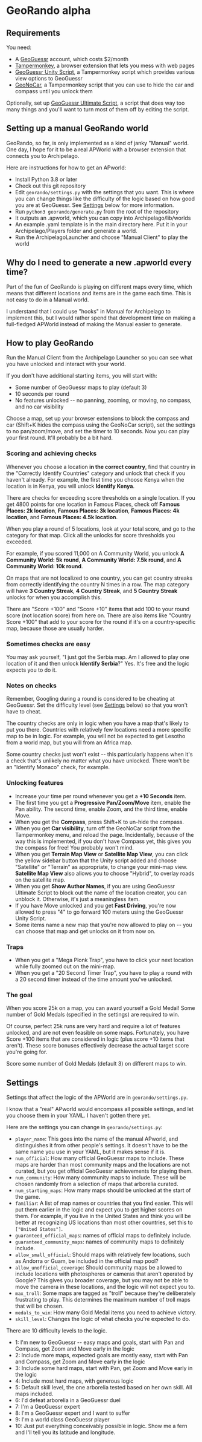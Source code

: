 # GeoRando alpha

## Requirements

You need:

- A [GeoGuessr](https://www.geoguessr.com/) account, which costs $2/month
- [Tampermonkey](https://www.tampermonkey.net/), a browser extension that lets you mess with web pages
- [GeoGuessr Unity Script](https://greasyfork.org/en/scripts/436813-geoguessr-unity-script), a Tampermonkey script which provides various view options to GeoGuessr
- [GeoNoCar](https://openuserjs.org/scripts/drparse/GeoNoCar), a Tampermonkey script that you can use to hide the car and compass until you unlock them

Optionally, set up [GeoGuessr Ultimate Script](https://greasyfork.org/en/scripts/406060-geoguessr-ultimate-script), a script that does way too many things and you'll want to turn most of them off by editing the script.

## Setting up a manual GeoRando world

GeoRando, so far, is only implemented as a kind of janky "Manual" world. One day, I hope for it to be a real APWorld with a browser extension that connects you to Archipelago.

Here are instructions for how to get an APworld:

- Install Python 3.8 or later
- Check out this git repository
- Edit `georando/settings.py` with the settings that you want. This is where you can change things like the difficulty of the logic based on how good you are at GeoGuessr. See [Settings](#settings) below for more information.
- Run `python3 georando/generate.py` from the root of the repository
- It outputs an .apworld, which you can copy into Archipelago/lib/worlds
- An example .yaml template is in the main directory here. Put it in your Archipelago/Players folder and generate a world.
- Run the ArchipelagoLauncher and choose "Manual Client" to play the world

## Why do I need to generate a new .apworld every time?

Part of the fun of GeoRando is playing on different maps every time, which means that different locations and items are in the game each time. This is not easy to do in a Manual world.

I understand that I could use "hooks" in Manual for Archipelago to implement this, but I would rather spend that development time on making a full-fledged APWorld instead of making the Manual easier to generate.

## How to play GeoRando

Run the Manual Client from the Archipelago Launcher so you can see what you have unlocked and interact with your world.

If you don't have additional starting items, you will start with:

- Some number of GeoGuessr maps to play (default 3)
- 10 seconds per round
- No features unlocked -- no panning, zooming, or moving, no compass, and no car visibility

Choose a map, set up your browser extensions to block the compass and car (Shift+K hides the compass using the GeoNoCar script), set the settings to no pan/zoom/move, and set the timer to 10 seconds. Now you can play your first round. It'll probably be a bit hard.

### Scoring and achieving checks

Whenever you choose a location **in the correct country**, find that country in the "Correctly Identify Countries" category and unlock that check if you haven't already. For example, the first time you choose Kenya when the location is in Kenya, you will unlock **Identify Kenya**.

There are checks for exceeding score thresholds on a single location. If you get 4800 points for one location in Famous Places, check off **Famous Places: 2k location**, **Famous Places: 3k location**, **Famous Places: 4k location**, and **Famous Places: 4.5k location**.

When you play a round of 5 locations, look at your total score, and go to the category for that map. Click all the unlocks for score thresholds you exceeded.

For example, if you scored 11,000 on A Community World, you unlock **A Community World: 5k round**, **A Community World: 7.5k round**, and **A Community World: 10k round**.

On maps that are not localized to one country, you can get country streaks from correctly identifying the country N times in a row. The map category will have **3 Country Streak**, **4 Country Streak**, and **5 Country Streak** unlocks for when you accomplish this.

There are "Score +100" and "Score +10" items that add 100 to your round score (not location score) from here on. There are also items like "Country Score +100" that add to your score for the round if it's on a country-specific map, because those are usually harder.

### Sometimes checks are easy

You may ask yourself, "I just got the Serbia map. Am I allowed to play one location of it and then unlock **Identify Serbia**?" Yes. It's free and the logic expects you to do it.

### Notes on checks

Remember, Googling during a round is considered to be cheating at GeoGuessr. Set the difficulty level (see [Settings](#settings) below) so that you won't have to cheat.

The country checks are only in logic when you have a map that's likely to put you there. Countries with relatively few locations need a more specific map to be in logic. For example, you will not be expected to get Lesotho from a world map, but you will from an Africa map.

Some country checks just won't exist -- this particularly happens when it's a check that's unlikely no matter what you have unlocked. There won't be an "Identify Monaco" check, for example.

### Unlocking features

- Increase your time per round whenever you get a **+10 Seconds** item.
- The first time you get a **Progressive Pan/Zoom/Move** item, enable the Pan ability. The second time, enable Zoom, and the third time, enable Move.
- When you get the **Compass**, press Shift+K to un-hide the compass.
- When you get **Car visibility**, turn off the GeoNoCar script from the Tampermonkey menu, and reload the page. Incidentally, because of the way this is implemented, if you don't have Compass yet, this gives you the compass for free! You probably won't mind.
- When you get **Terrain Map View** or **Satellite Map View**, you can click the yellow sidebar button that the Unity script added and choose "Satellite" or "Terrain" as appropriate, to change your mini-map view. **Satellite Map View** also allows you to choose "Hybrid", to overlay roads on the satellite map.
- When you get **Show Author Names**, if you are using GeoGuessr Ultimate Script to block out the name of the location creator, you can unblock it. Otherwise, it's just a meaningless item.
- If you have Move unlocked and you get **Fast Driving**, you're now allowed to press "4" to go forward 100 meters using the GeoGuessr Unity Script.
- Some items name a new map that you're now allowed to play on -- you can choose that map and get unlocks on it from now on.

### Traps

- When you get a "Mega Plonk Trap", you have to click your next location while fully zoomed out on the mini-map.
- When you get a "20 Second Timer Trap", you have to play a round with a 20 second timer instead of the time amount you've unlocked.

### The goal

When you score 25k on a map, you can award yourself a Gold Medal! Some number of Gold Medals (specified in the settings) are required to win.

Of course, perfect 25k runs are very hard and require a lot of features unlocked, and are not even feasible on some maps. Fortunately, you have Score +100 items that are considered in logic (plus score +10 items that aren't). These score bonuses effectively decrease the actual target score you're going for.

Score some number of Gold Medals (default 3) on different maps to win.

## Settings

Settings that affect the logic of the APWorld are in `georando/settings.py`.

I know that a "real" APworld would encompass all possible settings, and let you choose them in your YAML. I haven't gotten there yet.

Here are the settings you can change in `georando/settings.py`:

- `player_name`: This goes into the name of the manual APworld, and distinguishes it from other people's settings. It doesn't have to be the same name you use in your YAML, but it makes sense if it is.
- `num_official`: How many official GeoGuessr maps to include. These maps are harder than most community maps and the locations are not curated, but you get official GeoGuessr achievements for playing them.
- `num_community`: How many community maps to include. These will be chosen randomly from a selection of maps that arborelia curated.
- `num_starting_maps`: How many maps should be unlocked at the start of the game.
- `familiar`: A list of map names or countries that you find easier. This will put them earlier in the logic and expect you to get higher scores on them. For example, if you live in the United States and think you will be better at recognizing US locations than most other countries, set this to `["United States"]`.
- `guaranteed_official_maps`: names of official maps to definitely include.
- `guaranteed_community_maps`: names of community maps to definitely include.
- `allow_small_official`: Should maps with relatively few locations, such as Andorra or Guam, be included in the official map pool?
- `allow_unofficial_coverage`: Should community maps be allowed to include locations with photospheres or cameras that aren't operated by Google? This gives you broader coverage, but you may not be able to move the camera in these locations, and the logic will not expect you to.
- `max_troll`: Some maps are tagged as "troll" because they're deliberately frustrating to play. This determines the maximum number of troll maps that will be chosen.
- `medals_to_win`: How many Gold Medal items you need to achieve victory.
- `skill_level`: Changes the logic of what checks you're expected to do.

There are 10 difficulty levels to the logic.

- 1: I'm new to GeoGuessr -- easy maps and goals, start with Pan and Compass, get Zoom and Move early in the logic
- 2: Include more maps, expected goals are mostly easy, start with Pan and Compass, get Zoom and Move early in the logic
- 3: Include some hard maps, start with Pan, get Zoom and Move early in the logic
- 4: Include most hard maps, with generous logic
- 5: Default skill level, the one arborelia tested based on her own skill. All maps included.
- 6: I'd defeat arborelia in a GeoGuessr duel
- 7: I'm a GeoGuessr expert
- 8: I'm a GeoGuessr expert and I want to suffer
- 9: I'm a world class GeoGuessr player
- 10: Just put everything conceivably possible in logic. Show me a fern and I'll tell you its latitude and longitude.
